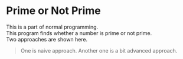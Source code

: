 # Prime or Not Prime
This is a part of normal programming.
<br>
This program finds whether a number is prime or not prime.
<br>
Two approaches are shown here.

> One is naive approach. Another one is a bit advanced approach.